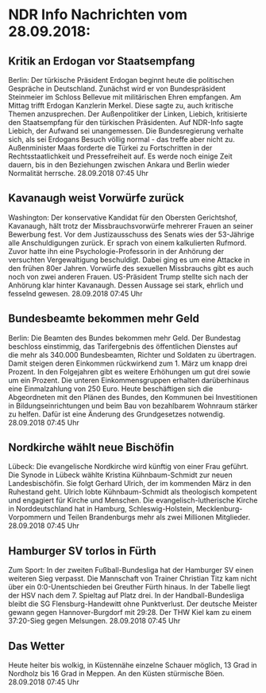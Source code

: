 # NDR Info Nachrichten vom 28.09.2018:


## Kritik an Erdogan vor Staatsempfang
Berlin: Der türkische Präsident Erdogan beginnt heute die politischen Gespräche in Deutschland. Zunächst wird er von Bundespräsident Steinmeier im Schloss Bellevue mit militärischen Ehren empfangen. Am Mittag trifft Erdogan Kanzlerin Merkel. Diese sagte zu, auch kritische Themen anzusprechen. Der Außenpolitiker der Linken, Liebich, kritisierte den Staatsempfang für den türkischen Präsidenten. Auf NDR-Info sagte Liebich, der Aufwand sei unangemessen. Die Bundesregierung verhalte sich, als sei Erdogans Besuch völlig normal - das treffe aber nicht zu. Außenminister Maas forderte die Türkei zu Fortschritten in der Rechtsstaatlichkeit und Pressefreiheit auf. Es werde noch einige Zeit dauern, bis in den Beziehungen zwischen Ankara und Berlin wieder Normalität herrsche. 28.09.2018 07:45 Uhr 

## Kavanaugh weist Vorwürfe zurück
Washington: Der konservative Kandidat für den Obersten Gerichtshof, Kavanaugh, hält trotz der Missbrauchsvorwürfe mehrerer Frauen an seiner Bewerbung fest. Vor dem Justizausschuss des Senats wies der 53-Jährige alle Anschuldigungen zurück. Er sprach von einem kalkulierten Rufmord. Zuvor hatte ihn eine Psychologie-Professorin in der Anhörung der versuchten Vergewaltigung beschuldigt. Dabei ging es um eine Attacke in den frühen 80er Jahren. Vorwürfe des sexuellen Missbrauchs gibt es auch noch von zwei anderen Frauen. US-Präsident Trump stellte sich nach der Anhörung klar hinter Kavanaugh. Dessen Aussage sei stark, ehrlich und fesselnd gewesen. 28.09.2018 07:45 Uhr 

## Bundesbeamte bekommen mehr Geld
Berlin: Die Beamten des Bundes bekommen mehr Geld. Der Bundestag beschloss einstimmig, das Tarifergebnis des öffentlichen Dienstes auf die mehr als 340.000 Bundesbeamten, Richter und Soldaten zu übertragen. Damit steigen deren Einkommen rückwirkend zum 1. März um knapp drei Prozent. In den Folgejahren gibt es weitere Erhöhungen um gut drei sowie um ein Prozent. Die unteren Einkommensgruppen erhalten darüberhinaus eine Einmalzahlung von 250 Euro. Heute beschäftigen sich die Abgeordneten mit den Plänen des Bundes, den Kommunen bei Investitionen in Bildungseinrichtungen und beim Bau von bezahlbarem Wohnraum stärker zu helfen. Dafür ist eine Änderung des Grundgesetzes notwendig. 28.09.2018 07:45 Uhr 

## Nordkirche wählt neue Bischöfin
Lübeck: Die evangelische Nordkirche wird künftig von einer Frau geführt. Die Synode in Lübeck wählte Kristina Kühnbaum-Schmidt zur neuen Landesbischöfin. Sie folgt Gerhard Ulrich, der im kommenden März in den Ruhestand geht. Ulrich lobte Kühnbaum-Schmidt als theologisch kompetent und engagiert für Kirche und Menschen. Die evangelisch-lutherische Kirche in Norddeutschland hat in Hamburg, Schleswig-Holstein, Mecklenburg-Vorpommern und Teilen Brandenburgs mehr als zwei Millionen Mitglieder. 28.09.2018 07:45 Uhr 

## Hamburger SV torlos in Fürth
Zum Sport: In der zweiten Fußball-Bundesliga hat der Hamburger SV einen weiteren Sieg verpasst. Die Mannschaft von Trainer Christian Titz kam nicht über ein 0:0-Unentschieden bei Greuther Fürth hinaus. In der Tabelle liegt der HSV nach dem 7. Spieltag auf Platz drei. In der Handball-Bundesliga bleibt die SG Flensburg-Handewitt ohne Punktverlust. Der deutsche Meister gewann gegen Hannover-Burgdorf mit 29:28. Der THW Kiel kam zu einem 37:20-Sieg gegen Melsungen. 28.09.2018 07:45 Uhr 

## Das Wetter
Heute heiter bis wolkig, in Küstennähe einzelne Schauer möglich, 13 Grad in Nordholz bis 16 Grad in Meppen. An den Küsten stürmische Böen. 28.09.2018 07:45 Uhr 
